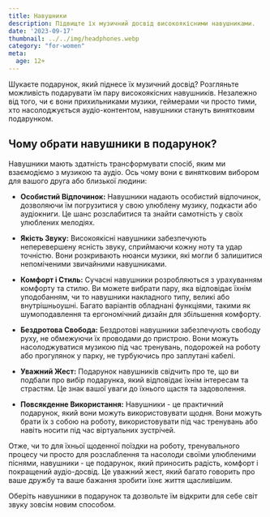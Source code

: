 ```yaml
---
title: Навушники
description: Підвищте їх музичний досвід високоякісними навушниками.
date: '2023-09-17'
thumbnail: ../../img/headphones.webp
category: "for-women"
meta:
  age: 12+
---
```


Шукаєте подарунок, який піднесе їх музичний досвід? Розгляньте можливість подарувати їм пару високоякісних навушників. Незалежно від того, чи є вони прихильниками музики, геймерами чи просто тими, хто насолоджується аудіо-контентом, навушники стануть винятковим подарунком.

## Чому обрати навушники в подарунок?

Навушники мають здатність трансформувати спосіб, яким ми взаємодіємо з музикою та аудіо. Ось чому вони є винятковим вибором для вашого друга або близької людини:

- **Особистий Відпочинок:** Навушники надають особистий відпочинок, дозволяючи їм погрузитися у свою улюблену музику, подкасти або аудіокниги. Це шанс розслабитися та знайти самотність у своїх улюблених мелодіях.

- **Якість Звуку:** Високоякісні навушники забезпечують неперевершену ясність звуку, сприймаючи кожну ноту та удар точністю. Вони розкривають нюанси музики, які могли б залишитися непоміченими звичайними навушниками.

- **Комфорт і Стиль:** Сучасні навушники розробляються з урахуванням комфорту та стилю. Ви можете вибрати пару, яка відповідає їхнім уподобанням, чи то навушники накладного типу, великі або внутрішньоушні. Багато варіантів обладнані функціями, такими як шумоподавлення та ергономічний дизайн для збільшення комфорту.

- **Бездротова Свобода:** Бездротові навушники забезпечують свободу руху, не обмежуючи їх проводами до пристрою. Вони можуть насолоджуватися музикою під час тренувань, подорожей на роботу або прогулянок у парку, не турбуючись про заплутані кабелі.

- **Уважний Жест:** Подарунок навушників свідчить про те, що ви подбали про вибір подарунка, який відповідає їхнім інтересам та страстям. Це знак вашої уваги до їхнього щастя та задоволення.

- **Повсякденне Використання:** Навушники - це практичний подарунок, який вони можуть використовувати щодня. Вони можуть брати їх з собою на роботу, використовувати під час тренувань або навіть носити під час віртуальних зустрічей.

Отже, чи то для їхньої щоденної поїздки на роботу, тренувального процесу чи просто для розслаблення та насолоди своїми улюбленими піснями, навушники - це подарунок, який приносить радість, комфорт і покращений аудіо-досвід. Це уважний жест, який багато говорить про ваше дружбу та ваше бажання зробити їхнє життя щасливішим.

Оберіть навушники в подарунок та дозвольте їм відкрити для себе світ звуку зовсім новим способом.
